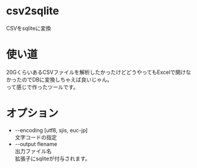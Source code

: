 # csv2sqlite
CSVをsqliteに変換

# 使い道
20GくらいあるCSVファイルを解析したかったけどどうやってもExcelで開けなかったのでDBに変換しちゃえば良いじゃん。 <br>
って感じで作ったツールです。

# オプション
* --encoding [utf8, sjis, euc-jp]<br>
文字コードの指定
* --output flename<br>
出力ファイル名<br>
拡張子にsqliteが付与されます。

